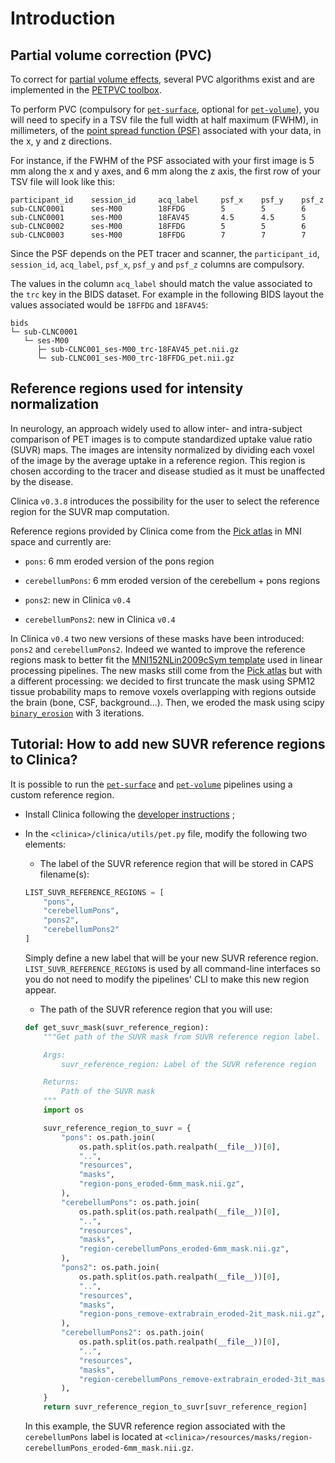 <!-- markdownlint-disable MD007 -->
# Introduction

## Partial volume correction (PVC)

To correct for [partial volume effects](http://www.turkupetcentre.net/petanalysis/image_pve.html), several PVC algorithms exist and are implemented in the [PETPVC toolbox](https://github.com/UCL/PETPVC).

To perform PVC (compulsory for [`pet-surface`](../PET_Surface), optional for [`pet-volume`](../PET_Volume)), you will need to specify in a TSV file the full width at half maximum (FWHM), in millimeters, of the [point spread function (PSF)](https://en.wikipedia.org/wiki/Point_spread_function) associated with your data, in the x, y and z directions.

For instance, if the FWHM of the PSF associated with your first image is 5 mm along the x and y axes, and 6 mm along the z axis, the first row of your TSV file will look like this:

```Text
participant_id    session_id     acq_label     psf_x    psf_y    psf_z
sub-CLNC0001      ses-M00        18FFDG        5        5        6
sub-CLNC0001      ses-M00        18FAV45       4.5      4.5      5
sub-CLNC0002      ses-M00        18FFDG        5        5        6
sub-CLNC0003      ses-M00        18FFDG        7        7        7
```

Since the PSF depends on the PET tracer and scanner, the `participant_id`, `session_id`, `acq_label`, `psf_x`, `psf_y` and `psf_z` columns are compulsory.

The values in the column `acq_label` should match the value associated to the `trc` key in the BIDS dataset.
For example in the following BIDS layout the values associated would be `18FFDG` and `18FAV45`:

```text
bids
└─ sub-CLNC0001
   └─ ses-M00
      ├─ sub-CLNC001_ses-M00_trc-18FAV45_pet.nii.gz
      └─ sub-CLNC001_ses-M00_trc-18FFDG_pet.nii.gz
```

## Reference regions used for intensity normalization

In neurology, an approach widely used to allow inter- and intra-subject comparison of PET images is to compute standardized uptake value ratio (SUVR) maps.
The images are intensity normalized by dividing each voxel of the image by the average uptake in a reference region.
This region is chosen according to the tracer and disease studied as it must be unaffected by the disease.

Clinica `v0.3.8` introduces the possibility for the user to select the reference region for the SUVR map computation.

Reference regions provided by Clinica come from the [Pick atlas](https://www.nitrc.org/projects/wfu_pickatlas) in MNI space and currently are:

- `pons`: 6 mm eroded version of the pons region

- `cerebellumPons`: 6 mm eroded version of the cerebellum + pons regions

- `pons2`: new in Clinica `v0.4`

- `cerebellumPons2`: new in Clinica `v0.4`

In Clinica `v0.4` two new versions of these masks have been introduced: `pons2` and `cerebellumPons2`.
Indeed we wanted to improve the reference regions mask to better fit the [MNI152NLin2009cSym template](https://bids-specification.readthedocs.io/en/stable/99-appendices/08-coordinate-systems.html#template-based-coordinate-systems) used in linear processing pipelines.
The new masks still come from the [Pick atlas](https://www.nitrc.org/projects/wfu_pickatlas) but with a different processing: we decided to first truncate the mask using SPM12 tissue probability maps to remove voxels overlapping with regions outside the brain (bone, CSF, background...).
Then, we eroded the mask using scipy [`binary_erosion`](https://docs.scipy.org/doc/scipy-0.14.0/reference/generated/scipy.ndimage.morphology.binary_erosion.html) with 3 iterations.

## Tutorial: How to add new SUVR reference regions to Clinica?

It is possible to run the [`pet-surface`](../PET_Surface) and [`pet-volume`](../PET_Volume) pipelines using a custom reference region.

- Install Clinica following the [developer instructions](../../Installation/#install-clinica) ;

- In the `<clinica>/clinica/utils/pet.py` file, modify the following two elements:
    - The label of the SUVR reference region that will be stored in CAPS filename(s):

    ```python
    LIST_SUVR_REFERENCE_REGIONS = [
        "pons",
        "cerebellumPons",
        "pons2",
        "cerebellumPons2"
    ]
    ```

    Simply define a new label that will be your new SUVR reference region.
    `LIST_SUVR_REFERENCE_REGIONS` is used by all command-line interfaces so you do not need to modify the pipelines' CLI to make this new region appear.

    - The path of the SUVR reference region that you will use:

    ```python
    def get_suvr_mask(suvr_reference_region):
        """Get path of the SUVR mask from SUVR reference region label.

        Args:
            suvr_reference_region: Label of the SUVR reference region

        Returns:
            Path of the SUVR mask
        """
        import os

        suvr_reference_region_to_suvr = {
            "pons": os.path.join(
                os.path.split(os.path.realpath(__file__))[0],
                "..",
                "resources",
                "masks",
                "region-pons_eroded-6mm_mask.nii.gz",
            ),
            "cerebellumPons": os.path.join(
                os.path.split(os.path.realpath(__file__))[0],
                "..",
                "resources",
                "masks",
                "region-cerebellumPons_eroded-6mm_mask.nii.gz",
            ),
            "pons2": os.path.join(
                os.path.split(os.path.realpath(__file__))[0],
                "..",
                "resources",
                "masks",
                "region-pons_remove-extrabrain_eroded-2it_mask.nii.gz",
            ),
            "cerebellumPons2": os.path.join(
                os.path.split(os.path.realpath(__file__))[0],
                "..",
                "resources",
                "masks",
                "region-cerebellumPons_remove-extrabrain_eroded-3it_mask.nii.gz",
            ),
        }
        return suvr_reference_region_to_suvr[suvr_reference_region]
    ```

    In this example, the SUVR reference region associated with the `cerebellumPons` label is located at `<clinica>/resources/masks/region-cerebellumPons_eroded-6mm_mask.nii.gz`.
